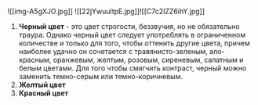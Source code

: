 ![[img-A5gXJO.jpg]]
![[22jYwuultpE.jpg]]![[C7c2IZZ6ihY.jpg]]

1. **Черный цвет** - это цвет строгости, беззвучия, но не обязательно траура. Однако черный цвет следует употреблять в ограниченном количестве и только для того, чтобы оттенить другие цвета, причем наиболее удачно он сочетается с травянисто-зеленым, ало-красным, оранжевым, желтым, розовым, сиреневым, салатным и белым цветами. Для того чтобы смягчить контраст, черный можно заменить темно-серым или темно-коричневым.
2. **Желтый цвет**
3. **Красный цвет**
